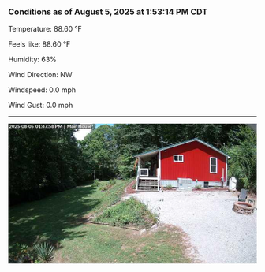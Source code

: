 ### Conditions as of August 5, 2025 at 1:53:14 PM CDT 

Temperature: 88.60 &deg;F

Feels like: 88.60 &deg;F

Humidity: 63%

Wind Direction: NW

Windspeed: 0.0 mph

Wind Gust: 0.0 mph

---

<img src="./images/latest.jpeg"/>

